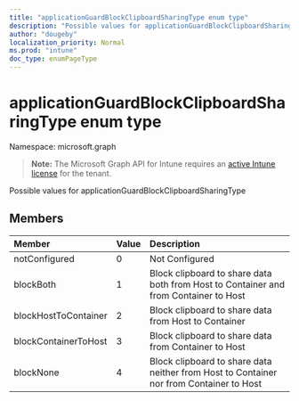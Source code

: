```yaml
---
title: "applicationGuardBlockClipboardSharingType enum type"
description: "Possible values for applicationGuardBlockClipboardSharingType"
author: "dougeby"
localization_priority: Normal
ms.prod: "intune"
doc_type: enumPageType
---
```


# applicationGuardBlockClipboardSharingType enum type

Namespace: microsoft.graph

> **Note:** The Microsoft Graph API for Intune requires an [active Intune license](https://go.microsoft.com/fwlink/?linkid=839381) for the tenant.

Possible values for applicationGuardBlockClipboardSharingType

## Members
|Member|Value|Description|
|:---|:---|:---|
|notConfigured|0|Not Configured|
|blockBoth|1|Block clipboard to share data both from Host to Container and from Container to Host|
|blockHostToContainer|2|Block clipboard to share data from Host to Container|
|blockContainerToHost|3|Block clipboard to share data from Container to Host|
|blockNone|4|Block clipboard to share data neither from Host to Container nor from Container to Host|




